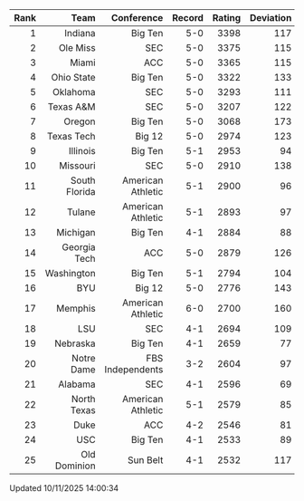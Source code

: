 | Rank  | Team                 | Conference           | Record   | Rating | Deviation |
| ---:  | ---:                 | ---:                 | ---:     | ---:   | ---:      |
| 1     | Indiana              | Big Ten              | 5-0      | 3398   | 117       |
| 2     | Ole Miss             | SEC                  | 5-0      | 3375   | 115       |
| 3     | Miami                | ACC                  | 5-0      | 3365   | 115       |
| 4     | Ohio State           | Big Ten              | 5-0      | 3322   | 133       |
| 5     | Oklahoma             | SEC                  | 5-0      | 3293   | 111       |
| 6     | Texas A&M            | SEC                  | 5-0      | 3207   | 122       |
| 7     | Oregon               | Big Ten              | 5-0      | 3068   | 173       |
| 8     | Texas Tech           | Big 12               | 5-0      | 2974   | 123       |
| 9     | Illinois             | Big Ten              | 5-1      | 2953   | 94        |
| 10    | Missouri             | SEC                  | 5-0      | 2910   | 138       |
| 11    | South Florida        | American Athletic    | 5-1      | 2900   | 96        |
| 12    | Tulane               | American Athletic    | 5-1      | 2893   | 97        |
| 13    | Michigan             | Big Ten              | 4-1      | 2884   | 88        |
| 14    | Georgia Tech         | ACC                  | 5-0      | 2879   | 126       |
| 15    | Washington           | Big Ten              | 5-1      | 2794   | 104       |
| 16    | BYU                  | Big 12               | 5-0      | 2776   | 143       |
| 17    | Memphis              | American Athletic    | 6-0      | 2700   | 160       |
| 18    | LSU                  | SEC                  | 4-1      | 2694   | 109       |
| 19    | Nebraska             | Big Ten              | 4-1      | 2659   | 77        |
| 20    | Notre Dame           | FBS Independents     | 3-2      | 2604   | 97        |
| 21    | Alabama              | SEC                  | 4-1      | 2596   | 69        |
| 22    | North Texas          | American Athletic    | 5-1      | 2579   | 85        |
| 23    | Duke                 | ACC                  | 4-2      | 2546   | 81        |
| 24    | USC                  | Big Ten              | 4-1      | 2533   | 89        |
| 25    | Old Dominion         | Sun Belt             | 4-1      | 2532   | 117       |

Updated 10/11/2025 14:00:34
